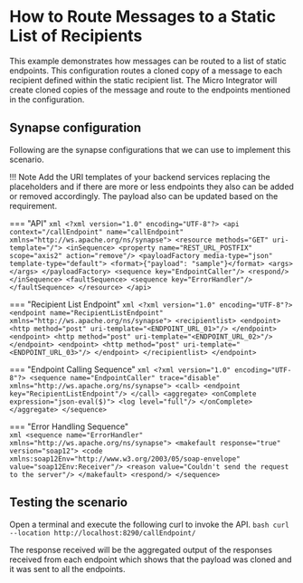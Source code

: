 # How to Route Messages to a Static List of Recipients
This example demonstrates how messages can be routed to a list of static endpoints. This configuration routes a cloned copy of a message to each recipient defined within the static recipient list. The Micro Integrator will create cloned copies of the message and route to the endpoints mentioned in the configuration.

## Synapse configuration
Following are the synapse configurations that we can use to implement this scenario. 

!!! Note
    Add the URI templates of your backend services replacing the placeholders and if there are more or less endpoints they also can be added or removed accordingly. The payload also can be updated based on the requirement.

=== "API"
    ```xml
    <?xml version="1.0" encoding="UTF-8"?>
    <api context="/callEndpoint" name="callEndpoint" xmlns="http://ws.apache.org/ns/synapse">
        <resource methods="GET" uri-template="/">
            <inSequence>
                <property name="REST_URL_POSTFIX" scope="axis2" action="remove"/>
                <payloadFactory media-type="json" template-type="default">
                    <format>{"payload": "sample"}</format>
                    <args></args>
                </payloadFactory>
                <sequence key="EndpointCaller"/>
                <respond/>
            </inSequence>
            <faultSequence>
                <sequence key="ErrorHandler"/>
            </faultSequence>
        </resource>
    </api>
    ```

=== "Recipient List Endpoint"
    ```xml
    <?xml version="1.0" encoding="UTF-8"?>
    <endpoint name="RecipientListEndpoint" xmlns="http://ws.apache.org/ns/synapse">
        <recipientlist>
            <endpoint>
                <http method="post" uri-template="<ENDPOINT_URL_01>"/>
            </endpoint>
            <endpoint>
                <http method="post" uri-template="<ENDPOINT_URL_02>"/>
            </endpoint>
            <endpoint>
                <http method="post" uri-template="<ENDPOINT_URL_03>"/>
            </endpoint>
        </recipientlist>
    </endpoint>
    ```

=== "Endpoint Calling Sequence"
    ```xml
    <?xml version="1.0" encoding="UTF-8"?>
    <sequence name="EndpointCaller" trace="disable" xmlns="http://ws.apache.org/ns/synapse">
        <call>
            <endpoint key="RecipientListEndpoint"/>
        </call>
        <aggregate>
            <onComplete expression="json-eval($)">
                <log level="full"/>
            </onComplete>
        </aggregate>
    </sequence>
    ```

=== "Error Handling Sequence"    
    ```xml
    <sequence name="ErrorHandler" xmlns="http://ws.apache.org/ns/synapse">
        <makefault response="true" version="soap12">
            <code xmlns:soap12Env="http://www.w3.org/2003/05/soap-envelope" value="soap12Env:Receiver"/>
            <reason value="Couldn't send the request to the server"/>
        </makefault>
        <respond/>
    </sequence>
    ```

## Testing the scenario

Open a terminal and execute the following curl to invoke the API.
    ```bash
    curl --location http://localhost:8290/callEndpoint/
    ```

The response received will be the aggregated output of the responses received from each endpoint which shows that the payload was cloned and it was sent to all the endpoints.
